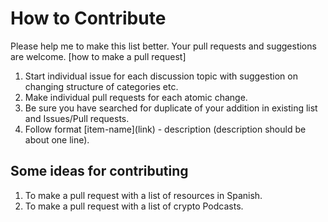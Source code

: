 # How to Contribute
Please help me to make this list better. Your pull requests and suggestions are welcome.
[how to make a pull request]

1. Start individual issue for each discussion topic with suggestion on changing structure of categories etc.
2. Make individual pull requests for each atomic change.
3. Be sure you have searched for duplicate of your addition in existing list and Issues/Pull requests.
4. Follow format \[item-name\]\(link\) - description (description should be about one line).


## Some ideas for contributing

1. To make a pull request with a list of resources in Spanish.
2. To make a pull request with a list of crypto Podcasts.